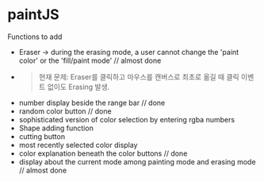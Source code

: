# paintJS

Functions to add
- Eraser -> during the erasing mode, a user cannot change the 'paint color' or the 'fill/paint mode' // almost done
- > 현재 문제: Eraser를 클릭하고 마우스를 캔버스로 최초로 옮길 때 클릭 이벤트 없이도 Erasing 발생.
- number display beside the range bar // done
- random color button // done
- sophisticated version of color selection by entering rgba numbers
- Shape adding function
- cutting button
- most recently selected color display
- color explanation beneath the color buttons // done
- display about the current mode among painting mode and erasing mode // almost done
